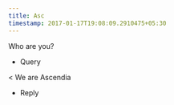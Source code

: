 ```yaml
---
title: Asc
timestamp: 2017-01-17T19:08:09.2910475+05:30
---
```


Who are you?
* Query

< We are Ascendia
* Reply
